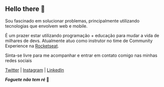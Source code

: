 ## Hello there 👋

Sou fascinado em solucionar problemas, principalmente utilizando tecnologias que envolvem web e mobile.

É um prazer estar utilizando programação + educação para mudar a vida de milhares de devs. Atualmente atuo como instrutor no time de Community Experience na [Rocketseat](https://rocketseat.com.br/).

Sinta-se livre para me acompanhar e entrar em contato comigo nas minhas redes sociais

[Twitter](https://twitter.com/vinifrags) | [Instagram](https://www.instagram.com/vinifraga/) | [LinkedIn](https://www.linkedin.com/in/vini-fraga/)

**_Foguete não tem ré_ 🚀**